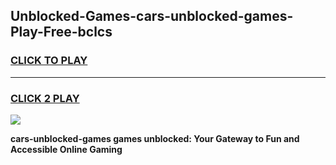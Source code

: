 
## Unblocked-Games-cars-unblocked-games-Play-Free-bclcs
<h3>
<a href="https://premium76.site?title=cars-unblocked-games&ref=20A">CLICK TO PLAY</a></h3>
<hr>

<h3>
<a href="https://premium76.site?title=cars-unblocked-games&ref=20A">CLICK 2 PLAY</a>
  
</h3>

<a href="https://premium76.site?title=cars-unblocked-games&ref=20A"><img src="https://clearcache.store/games.png"></a>


**cars-unblocked-games games unblocked: Your Gateway to Fun and Accessible Online Gaming**

